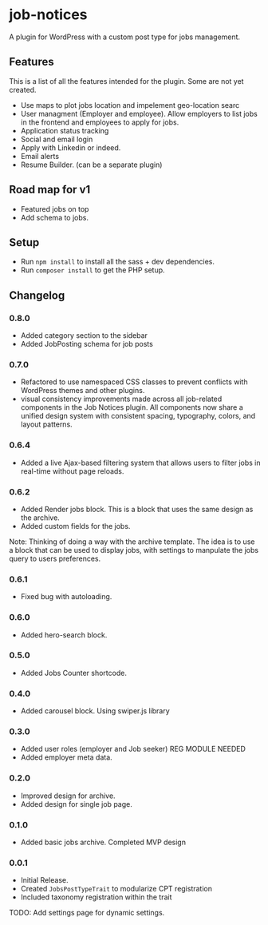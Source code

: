 # job-notices

A plugin for WordPress with a custom post type for jobs management.

## Features

This is a list of all the features intended for the plugin. Some are not yet created.

- Use maps to plot jobs location and impelement geo-location searc
- User managment (Employer and employee). Allow employers to list jobs in the frontend and employees to apply for jobs.
- Application status tracking
- Social and email login
- Apply with Linkedin or indeed.
- Email alerts
- Resume Builder. (can be a separate plugin)

## Road map for v1

- Featured jobs on top
- Add schema to jobs.

## Setup

- Run `npm install` to install all the sass + dev dependencies.
- Run `composer install` to get the PHP setup.

## Changelog

### 0.8.0

- Added category section to the sidebar
- Added JobPosting schema for job posts

### 0.7.0

- Refactored to use namespaced CSS classes to prevent conflicts with WordPress themes and other plugins.
- visual consistency improvements made across all job-related components in the Job Notices plugin. All components now share a unified design system with consistent spacing, typography, colors, and layout patterns.

### 0.6.4

- Added a live Ajax-based filtering system that allows users to filter jobs in real-time without page reloads.

### 0.6.2

- Added Render jobs block. This is a block that uses the same design as the archive.
- Added custom fields for the jobs.

Note: Thinking of doing a way with the archive template. The idea is to use a block that can be used to display jobs, with settings to manpulate the jobs query to users preferences.

### 0.6.1

- Fixed bug with autoloading.

### 0.6.0

- Added hero-search block.

### 0.5.0

- Added Jobs Counter shortcode.

### 0.4.0

- Added carousel block. Using swiper.js library

### 0.3.0

- Added user roles (employer and Job seeker) REG MODULE NEEDED
- Added employer meta data.

### 0.2.0

- Improved design for archive.
- Added design for single job page.

### 0.1.0

- Added basic jobs archive. Completed MVP design

### 0.0.1

- Initial Release.
- Created `JobsPostTypeTrait` to modularize CPT registration
- Included taxonomy registration within the trait

TODO: Add settings page for dynamic settings.
